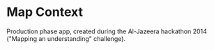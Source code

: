 Map Context
===========

Production phase app, created during the Al-Jazeera hackathon 2014 ("Mapping an understanding" challenge).
